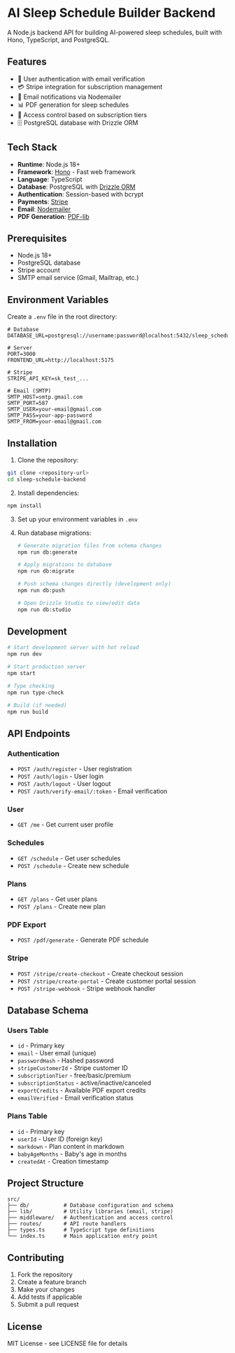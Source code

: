 # AI Sleep Schedule Builder Backend

A Node.js backend API for building AI-powered sleep schedules, built with Hono, TypeScript, and PostgreSQL.

## Features

- 🔐 User authentication with email verification
- 💳 Stripe integration for subscription management
- 📧 Email notifications via Nodemailer
- 📊 PDF generation for sleep schedules
- 🎯 Access control based on subscription tiers
- 🗄️ PostgreSQL database with Drizzle ORM

## Tech Stack

- **Runtime**: Node.js 18+
- **Framework**: [Hono](https://hono.dev/) - Fast web framework
- **Language**: TypeScript
- **Database**: PostgreSQL with [Drizzle ORM](https://orm.drizzle.team/)
- **Authentication**: Session-based with bcrypt
- **Payments**: [Stripe](https://stripe.com/)
- **Email**: [Nodemailer](https://nodemailer.com/)
- **PDF Generation**: [PDF-lib](https://pdf-lib.js.org/)

## Prerequisites

- Node.js 18+ 
- PostgreSQL database
- Stripe account
- SMTP email service (Gmail, Mailtrap, etc.)

## Environment Variables

Create a `.env` file in the root directory:

```env
# Database
DATABASE_URL=postgresql://username:password@localhost:5432/sleep_schedule_db

# Server
PORT=3000
FRONTEND_URL=http://localhost:5175

# Stripe
STRIPE_API_KEY=sk_test_...

# Email (SMTP)
SMTP_HOST=smtp.gmail.com
SMTP_PORT=587
SMTP_USER=your-email@gmail.com
SMTP_PASS=your-app-password
SMTP_FROM=your-email@gmail.com
```

## Installation

1. Clone the repository:
```bash
git clone <repository-url>
cd sleep-schedule-backend
```

2. Install dependencies:
```bash
npm install
```

3. Set up your environment variables in `.env`

4. Run database migrations:
   ```bash
   # Generate migration files from schema changes
   npm run db:generate
   
   # Apply migrations to database
   npm run db:migrate
   
   # Push schema changes directly (development only)
   npm run db:push
   
   # Open Drizzle Studio to view/edit data
   npm run db:studio
   ```

## Development

```bash
# Start development server with hot reload
npm run dev

# Start production server
npm start

# Type checking
npm run type-check

# Build (if needed)
npm run build
```

## API Endpoints

### Authentication
- `POST /auth/register` - User registration
- `POST /auth/login` - User login
- `POST /auth/logout` - User logout
- `POST /auth/verify-email/:token` - Email verification

### User
- `GET /me` - Get current user profile

### Schedules
- `GET /schedule` - Get user schedules
- `POST /schedule` - Create new schedule

### Plans
- `GET /plans` - Get user plans
- `POST /plans` - Create new plan

### PDF Export
- `POST /pdf/generate` - Generate PDF schedule

### Stripe
- `POST /stripe/create-checkout` - Create checkout session
- `POST /stripe/create-portal` - Create customer portal session
- `POST /stripe-webhook` - Stripe webhook handler

## Database Schema

### Users Table
- `id` - Primary key
- `email` - User email (unique)
- `passwordHash` - Hashed password
- `stripeCustomerId` - Stripe customer ID
- `subscriptionTier` - free/basic/premium
- `subscriptionStatus` - active/inactive/canceled
- `exportCredits` - Available PDF export credits
- `emailVerified` - Email verification status

### Plans Table
- `id` - Primary key
- `userId` - User ID (foreign key)
- `markdown` - Plan content in markdown
- `babyAgeMonths` - Baby's age in months
- `createdAt` - Creation timestamp

## Project Structure

```
src/
├── db/           # Database configuration and schema
├── lib/          # Utility libraries (email, stripe)
├── middleware/   # Authentication and access control
├── routes/       # API route handlers
├── types.ts      # TypeScript type definitions
└── index.ts      # Main application entry point
```

## Contributing

1. Fork the repository
2. Create a feature branch
3. Make your changes
4. Add tests if applicable
5. Submit a pull request

## License

MIT License - see LICENSE file for details
